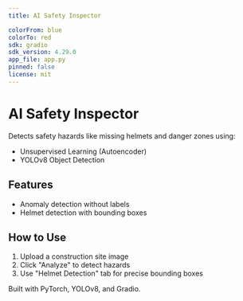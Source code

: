 ```yaml
---
title: AI Safety Inspector

colorFrom: blue
colorTo: red
sdk: gradio
sdk_version: 4.29.0
app_file: app.py
pinned: false
license: mit
---
```


#  AI Safety Inspector

Detects safety hazards like missing helmets and danger zones using:
- Unsupervised Learning (Autoencoder)
- YOLOv8 Object Detection

##  Features
-  Anomaly detection without labels
-  Helmet detection with bounding boxes

##  How to Use
1. Upload a construction site image
2. Click "Analyze" to detect hazards
3. Use "Helmet Detection" tab for precise bounding boxes

Built with PyTorch, YOLOv8, and Gradio.
